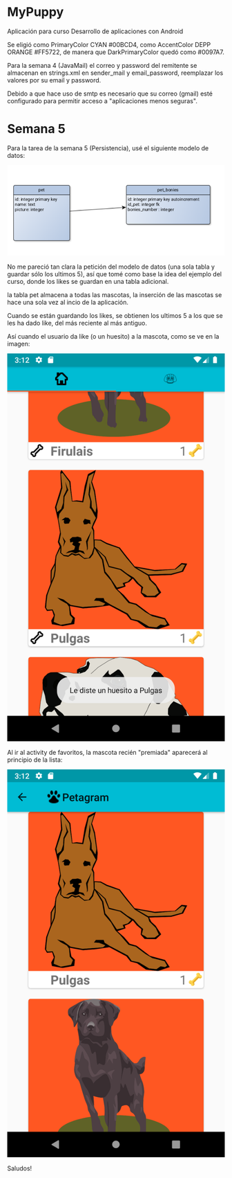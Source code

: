 # MyPuppy
Aplicación para curso Desarrollo de aplicaciones con Android

Se eligió como PrimaryColor CYAN #00BCD4, como AccentColor DEPP ORANGE #FF5722, de manera que DarkPrimaryColor quedó como #0097A7.

Para la semana 4 (JavaMail) el correo y password del remitente se almacenan en strings.xml en sender_mail y email_password,
reemplazar los valores por su email y password.

Debido a que hace uso de smtp es necesario que su correo (gmail) esté configurado para permitir acceso a "aplicaciones menos seguras".

# Semana 5

Para la tarea de la semana 5 (Persistencia), usé el siguiente modelo de datos:

![Alt text](/screenshots/PETAGRAM_ER.png?raw=true "ER")

No me pareció tan clara la petición del modelo de datos (una sola tabla y guardar sólo los ultimos 5), así que tomé como base la idea del ejemplo del curso, donde los likes se guardan en una tabla adicional.

la tabla pet almacena a todas las mascotas, la inserción de las mascotas se hace una sola vez al incio de la aplicación.

Cuando se están guardando los likes, se obtienen los ultimos 5 a los que se les ha dado like, del más reciente al más antiguo.

Así cuando el usuario da like (o un huesito) a la mascota, como se ve en la imagen:


![Alt text](/screenshots/Semana5_R1.png?raw=true "Huesito a Rufus")

Al ir al activity de favoritos, la mascota recién "premiada" aparecerá al principio de la lista:

![Alt text](/screenshots/Semana5_R2.png?raw=true "Rufu al principio de la lista de favoritos")

Saludos!
